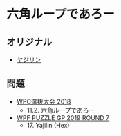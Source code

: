 # 六角ループであろー

## オリジナル
- [ヤジリン](yajilin.md)

## 問題
- [WPC選抜大会 2018](../questions/jwpc2018.md)
	- 11.2. 六角ループであろー
- [WPF PUZZLE GP 2019 ROUND 7](../questions/wpfpgp2019_7.md)
	- 17\. Yajilin (Hex)
